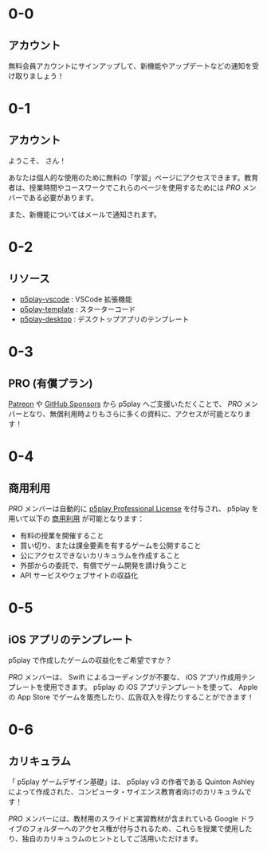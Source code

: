 # 0-0

## アカウント

無料会員アカウントにサインアップして、新機能やアップデートなどの通知を受け取りましょう！

# 0-1

## アカウント

ようこそ、 <span id="username"></span> さん！

あなたは個人的な使用のために無料の「学習」ページにアクセスできます。教育者は、授業時間やコースワークでこれらのページを使用するためには _PRO_ メンバーである必要があります。

また、新機能についてはメールで通知されます。

# 0-2

## リソース

- [p5play-vscode](https://github.com/quinton-ashley/p5play-vscode) : VSCode 拡張機能
- [p5play-template](https://github.com/quinton-ashley/p5play-template) : スターターコード
- [p5play-desktop](https://github.com/quinton-ashley/p5play-desktop) : デスクトップアプリのテンプレート

# 0-3

## PRO (有償プラン)

[Patreon](https://www.patreon.com/p5play) や [GitHub Sponsors](https://github.com/sponsors/quinton-ashley) から p5play へご支援いただくことで、 _PRO_ メンバーとなり、無償利用時よりもさらに多くの資料に、アクセスが可能となります！

# 0-4

## 商用利用

_PRO_ メンバーは自動的に [p5play Professional License](https://github.com/quinton-ashley/p5play-web/blob/main/pro/LICENSE.md) を付与され、 p5play を用いて以下の [商用利用](https://github.com/quinton-ashley/p5play-web/blob/main/LICENSING.md) が可能となります：

- 有料の授業を開催すること
- 買い切り、または課金要素を有するゲームを公開すること
- 公にアクセスできないカリキュラムを作成すること
- 外部からの委託で、有償でゲーム開発を請け負うこと
- API サービスやウェブサイトの収益化

# 0-5

## iOS アプリのテンプレート

p5play で作成したゲームの収益化をご希望ですか？

_PRO_ メンバーは、 Swift によるコーディングが不要な、 iOS アプリ作成用テンプレートを使用できます。 p5play の iOS アプリテンプレートを使って、 Apple の App Store でゲームを販売したり、広告収入を得たりすることができます！

# 0-6

## カリキュラム

「 p5play ゲームデザイン基礎」は、 p5play v3 の作者である Quinton Ashley によって作成された、コンピュータ・サイエンス教育者向けのカリキュラムです！

_PRO_ メンバーには、教材用のスライドと実習教材が含まれている Google ドライブのフォルダーへのアクセス権が付与されるため、これらを授業で使用したり、独自のカリキュラムのヒントとしてご活用いただけます。
